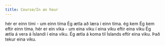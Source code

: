 ```yaml
---
title: Course/In an hour
---
```


<vocabulary>
hér er einn tími - um einn tíma
Ég ætla að læra í einn tíma.
ég kem
Ég kem eftir einn tíma.
hér er ein vika - um eina viku
í eina viku
eftir eina viku
Ég ætla á vera á Íslandi í eina viku.
Ég ætla á koma til Íslands eftir eina viku.
Það tekur eina viku.
</vocabulary>
